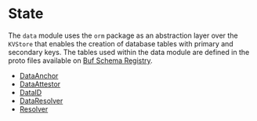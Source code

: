 # State

The `data` module uses the `orm` package as an abstraction layer over the `KVStore` that enables the creation of database tables with primary and secondary keys. The tables used within the data module are defined in the proto files available on [Buf Schema Registry](https://buf.build/regen/regen-ledger/docs/main:regen.data.v1).

<!-- listed alphabetically -->

- [DataAnchor](https://buf.build/regen/regen-ledger/docs/main:regen.data.v1#regen.data.v1.DataAnchor)
- [DataAttestor](https://buf.build/regen/regen-ledger/docs/main:regen.data.v1#regen.data.v1.DataAttestor)
- [DataID](https://buf.build/regen/regen-ledger/docs/main:regen.data.v1#regen.data.v1.DataID)
- [DataResolver](https://buf.build/regen/regen-ledger/docs/main:regen.data.v1#regen.data.v1.DataResolver)
- [Resolver](https://buf.build/regen/regen-ledger/docs/main:regen.data.v1#regen.data.v1.Resolver)
